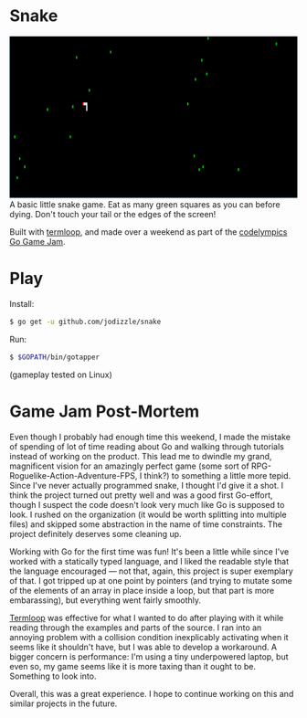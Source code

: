 # Snake
![Game screenshot](screen.png)
A basic little snake game.  Eat as many green squares as you can before dying.  Don't touch your tail or the edges of the screen!

Built with [termloop](https://github.com/JoelOtter/termloop), and made over a weekend as part of the [codelympics Go Game Jam](https://codelympics.io/projects/2).

# Play

Install:
```bash
$ go get -u github.com/jodizzle/snake
```
Run:
```bash
$ $GOPATH/bin/gotapper
```
(gameplay tested on Linux)

# Game Jam Post-Mortem
Even though I probably had enough time this weekend, I made the mistake of spending of lot of time reading about Go and walking through tutorials instead of working on the product.  This lead me to dwindle my grand, magnificent vision for an amazingly perfect game (some sort of RPG-Roguelike-Action-Adventure-FPS, I think?) to something a little more tepid.  Since I've never actually programmed snake, I thought I'd give it a shot.  I think the project turned out pretty well and was a good first Go-effort, though I suspect the code doesn't look very much like Go is supposed to look.  I rushed on the organization (it would be worth splitting into multiple files) and skipped some abstraction in the name of time constraints.  The project definitely deserves some cleaning up.

Working with Go for the first time was fun!  It's been a little while since I've worked with a statically typed language, and I liked the readable style that the language encouraged — not that, again, this project is super exemplary of that.  I got tripped up at one point by pointers (and trying to mutate some of the elements of an array in place inside a loop, but that part is more embarassing), but everything went fairly smoothly.

[Termloop](https://github.com/JoelOtter/termloop) was effective for what I wanted to do after playing with it while reading through the examples and parts of the source.  I ran into an annoying problem with a collision condition inexplicably activating when it seems like it shouldn't have, but I was able to develop a workaround.  A bigger concern is performance: I'm using a tiny underpowered laptop, but even so, my game seems like it is more taxing than it ought to be.  Something to look into.

Overall, this was a great experience.  I hope to continue working on this and similar projects in the future.